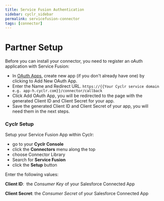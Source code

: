```yaml
---
title: Service Fusion Authentication
sidebar: cyclr_sidebar
permalink: servicefusion-connector
tags: [connector]
---
```



# Partner Setup

Before you can install your connector, you need to register an oAuth application with Service Fusion:

* In [OAuth Apps](https://admin.servicefusion.com/developerSettings/oauthApps), create new app (if you don't already have one) by clicking to Add New OAuth App.
* Enter the Name and Redirect URL.
 ``` https://{{Your Cyclr service domain e.g. app-h.cyclr.com}}/connector/callback ```
* Click Add OAuth App, you will be redirected to the page with the generated Client ID and Client Secret for your app.
* Save the generated Client ID and Client Secret of your app, you will need them in the next steps.


### Cyclr Setup

Setup your Service Fusion App within Cyclr:

*   go to your **Cyclr Console**
*   click the **Connectors** menu along the top
*   choose Connector Library
*   Search for **Service Fusion**
*   click the **Setup** button

Enter the following values:

**Client ID**:  the _Consumer Key_ of your Salesforce Connected App

**Client Secret**: the _Consumer Secret_ of your Salesforce Connected App
